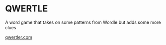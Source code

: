 # QWERTLE
A word game that takes on some patterns from Wordle but adds some more clues

[qwertler.com](https://www.qwertler.com)

